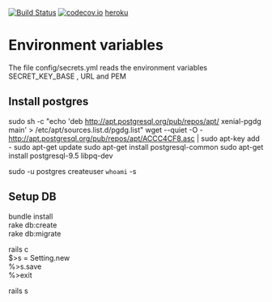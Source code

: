 [![Build Status](https://travis-ci.org/nicosmaris/crypteia_2.png?branch=master)](https://travis-ci.org/nicosmaris/crypteia_2)
[![codecov.io](https://codecov.io/github/nicosmaris/crypteia_2/coverage.svg?branch=master)](https://codecov.io/github/nicosmaris/crypteia_2?branch=master)
[heroku](https://crypteia2.herokuapp.com/)

# Environment variables

The file config/secrets.yml reads the environment variables SECRET_KEY_BASE , URL and PEM

## Install postgres

sudo sh -c "echo 'deb http://apt.postgresql.org/pub/repos/apt/ xenial-pgdg main' > /etc/apt/sources.list.d/pgdg.list"
wget --quiet -O - http://apt.postgresql.org/pub/repos/apt/ACCC4CF8.asc | sudo apt-key add -
sudo apt-get update
sudo apt-get install postgresql-common
sudo apt-get install postgresql-9.5 libpq-dev

sudo -u postgres createuser `whoami` -s

## Setup DB


bundle install  
rake db:create  
rake db:migrate  

rails c  
$>s = Setting.new  
%>s.save  
%>exit

rails s  
